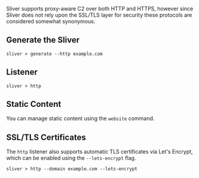 Sliver supports proxy-aware C2 over both HTTP and HTTPS, however since Sliver does not rely upon the SSL/TLS layer for security these protocols are considered somewhat synonymous.

## Generate the Sliver

```
sliver > generate --http example.com

```

## Listener 

```
sliver > http

```

## Static Content

You can manage static content using the `website` command.

## SSL/TLS Certificates

The `http` listener also supports automatic TLS certificates via Let's Encrypt, which can be enabled using the `--lets-encrypt` flag.

```
sliver > http --domain example.com --lets-encrypt

```
